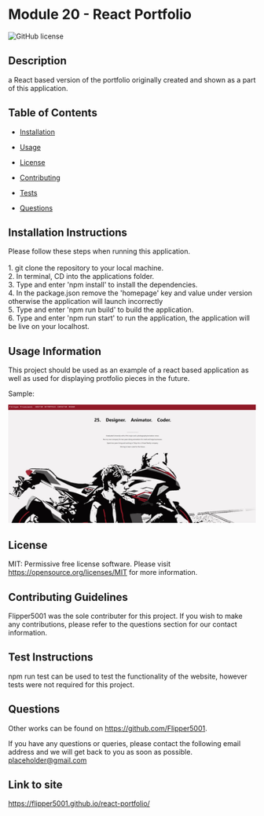 # Module 20 - React Portfolio
![GitHub license](https://img.shields.io/badge/license-MIT-blue.svg)

## Description

a React based version of the portfolio originally created and shown as a part of this application.

## Table of Contents 

* [Installation](#installation-instructions)

* [Usage](#usage-information)

* [License](#license)

* [Contributing](#contributing-guidelines)

* [Tests](#test-instructions)

* [Questions](#questions)

## Installation Instructions

Please follow these steps when running this application. <br/><br/>1. git clone the repository to your local machine. <br/>2. In terminal, CD into the applications folder. <br/>3. Type and enter 'npm install' to install the dependencies. <br/>4. In the package.json remove the 'homepage' key and value under version otherwise the application will launch incorrectly <br/>5. Type and enter 'npm run build' to build the application. <br/>6. Type and enter 'npm run start' to run the application, the application will be live on your localhost. 

## Usage Information

This project should be used as an example of a react based application as well as used for displaying protfolio pieces in the future.

Sample:

![Screenshot](./public/screenshot.PNG)

## License

MIT: Permissive free license software. Please visit https://opensource.org/licenses/MIT for more information.
  
## Contributing Guidelines

Flipper5001 was the sole contributer for this project. If you wish to make any contributions, please refer to the questions section for our contact information.

## Test Instructions

npm run test can be used to test the functionality of the website, however tests were not required for this project.

## Questions

Other works can be found on https://github.com/Flipper5001.

If you have any questions or queries, please contact the following email address and we will get back to you as soon as possible.  
placeholder@gmail.com

## Link to site
https://flipper5001.github.io/react-portfolio/